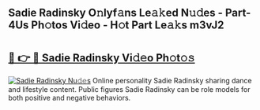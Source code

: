## Sadie Radinsky O𝚗lyf𝚊ns Le𝚊𝚔ed N𝚞𝚍es - Part-4Us Ph𝚘tos Vi𝚍eo - H𝚘t Part Le𝚊𝚔s m3vJ2

# <h2><a href="http://hf3ep3.feru.top/?c=Sadie+Radinsky">🔗 👉 🔴 Sadie Radinsky Vi𝚍𝚎o Ph𝚘t𝚘𝚜</a></h2>

[![Sadie Radinsky Nu𝚍𝚎s](https://i.imgur.com/0TWrTi3.gif)](http://hf3ep3.feru.top/?c=Sadie+Radinsky)
Online personality Sadie Radinsky sharing dance and lifestyle content. Public figures Sadie Radinsky can be role models for both positive and negative behaviors. 
